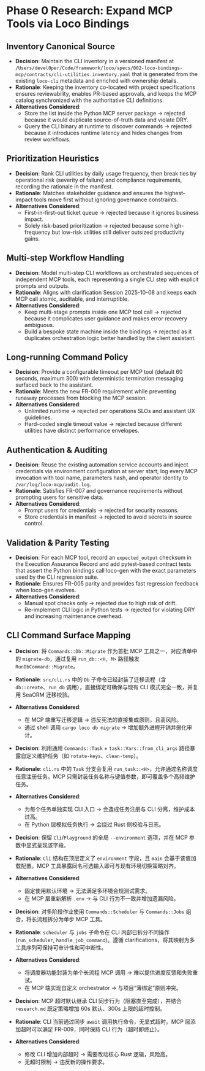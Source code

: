 # Phase 0 Research: Expand MCP Tools via Loco Bindings

## Inventory Canonical Source
- **Decision**: Maintain the CLI inventory in a versioned manifest at `/Users/devel0per/Code/framework/loco/specs/002-loco-bindings-mcp/contracts/cli-utilities.inventory.yaml` that is generated from the existing `loco-cli` metadata and enriched with ownership details.
- **Rationale**: Keeping the inventory co-located with project specifications ensures reviewability, enables PR-based approvals, and keeps the MCP catalog synchronized with the authoritative CLI definitions.
- **Alternatives Considered**:
  - Store the list inside the Python MCP server package → rejected because it would duplicate source-of-truth data and violate DRY.
  - Query the CLI binary at runtime to discover commands → rejected because it introduces runtime latency and hides changes from review workflows.

## Prioritization Heuristics
- **Decision**: Rank CLI utilities by daily usage frequency, then break ties by operational risk (severity of failure) and compliance requirements, recording the rationale in the manifest.
- **Rationale**: Matches stakeholder guidance and ensures the highest-impact tools move first without ignoring governance constraints.
- **Alternatives Considered**:
  - First-in-first-out ticket queue → rejected because it ignores business impact.
  - Solely risk-based prioritization → rejected because some high-frequency but low-risk utilities still deliver outsized productivity gains.

## Multi-step Workflow Handling
- **Decision**: Model multi-step CLI workflows as orchestrated sequences of independent MCP tools, each representing a single CLI step with explicit prompts and outputs.
- **Rationale**: Aligns with clarification Session 2025-10-08 and keeps each MCP call atomic, auditable, and interruptible.
- **Alternatives Considered**:
  - Keep multi-stage prompts inside one MCP tool call → rejected because it complicates user guidance and makes error recovery ambiguous.
  - Build a bespoke state machine inside the bindings → rejected as it duplicates orchestration logic better handled by the client assistant.

## Long-running Command Policy
- **Decision**: Provide a configurable timeout per MCP tool (default 60 seconds, maximum 300) with deterministic termination messaging surfaced back to the assistant.
- **Rationale**: Meets the new FR-009 requirement while preventing runaway processes from blocking the MCP session.
- **Alternatives Considered**:
  - Unlimited runtime → rejected per operations SLOs and assistant UX guidelines.
  - Hard-coded single timeout value → rejected because different utilities have distinct performance envelopes.

## Authentication & Auditing
- **Decision**: Reuse the existing automation service accounts and inject credentials via environment configuration at server start; log every MCP invocation with tool name, parameters hash, and operator identity to `/var/log/loco-mcp/audit.log`.
- **Rationale**: Satisfies FR-007 and governance requirements without prompting users for sensitive data.
- **Alternatives Considered**:
  - Prompt users for credentials → rejected for security reasons.
  - Store credentials in manifest → rejected to avoid secrets in source control.

## Validation & Parity Testing
- **Decision**: For each MCP tool, record an `expected_output` checksum in the Execution Assurance Record and add pytest-based contract tests that assert the Python bindings call loco-gen with the exact parameters used by the CLI regression suite.
- **Rationale**: Ensures FR-005 parity and provides fast regression feedback when loco-gen evolves.
- **Alternatives Considered**:
  - Manual spot checks only → rejected due to high risk of drift.
  - Re-implement CLI logic in Python tests → rejected for violating DRY and increasing maintenance overhead.

## CLI Command Surface Mapping
- **Decision**: 将 `Commands::Db::Migrate` 作为首批 MCP 工具之一，对应清单中的 `migrate-db`，通过复用 `run_db::<H, M>` 路径触发 `RunDbCommand::Migrate`。
- **Rationale**: `src/cli.rs` 中的 `Db` 子命令已经封装了迁移流程（含 `db::create`、`run_db` 调用），直接绑定可确保与现有 CLI 模式完全一致，并复用 SeaORM 迁移校验。
- **Alternatives Considered**:
  - 在 MCP 端重写迁移逻辑 → 违反宪法的直接集成原则，且高风险。
  - 通过 shell 调用 `cargo loco db migrate` → 增加额外进程开销并弱化审计。

- **Decision**: 利用通用 `Commands::Task` + `task::Vars::from_cli_args` 路径暴露自定义维护任务（如 `rotate-keys`、`clean-temp`）。
- **Rationale**: `cli.rs` 中的 `Task` 分支会复用 `run_task::<H>`，允许通过名称调度任意注册任务。MCP 只需封装任务名称与键值参数，即可覆盖多个高频维护任务。
- **Alternatives Considered**:
  - 为每个任务单独实现 CLI 入口 → 会造成任务注册与 CLI 分离，维护成本过高。
  - 在 Python 层模拟任务执行 → 会绕过 Rust 侧校验与日志。

- **Decision**: 保留 `Cli`/`Playground` 的全局 `--environment` 选项，并在 MCP 参数中显式呈现该字段。
- **Rationale**: `Cli` 结构在顶层定义了 `environment` 字段，且 `main` 会基于该值加载配置。MCP 工具暴露同名可选输入即可与现有环境切换策略对齐。
- **Alternatives Considered**:
  - 固定使用默认环境 → 无法满足多环境合规测试需求。
  - 在 MCP 层重新解析 `.env` → 与 CLI 行为不一致并增加遗漏风险。

- **Decision**: 对多阶段作业使用 `Commands::Scheduler` 与 `Commands::Jobs` 组合，将长流程拆分为单步 MCP 工具。
- **Rationale**: `scheduler` 与 `jobs` 子命令在 CLI 内部已拆分不同操作 (`run_scheduler`, `handle_job_command`)。遵循 clarifications，将其映射为多工具序列可保持可审计性和可中断性。
- **Alternatives Considered**:
  - 将调度器功能封装为单个长流程 MCP 调用 → 难以提供进度反馈和失败重试。
  - 在 MCP 端实现自定义 orchestrator → 与项目“薄绑定”原则冲突。

- **Decision**: MCP 超时默认继承 CLI 同步行为（阻塞直至完成），并结合 `research.md` 既定策略增加 60s 默认、300s 上限的超时控制。
- **Rationale**: CLI 当前通过同步 `await` 调用执行命令，无显式超时。MCP 层添加超时可以满足 FR-009，同时保持 CLI 行为（超时即终止）。
- **Alternatives Considered**:
  - 修改 CLI 增加内部超时 → 需要改动核心 Rust 逻辑，风险高。
  - 无超时限制 → 违反新的操作要求。

